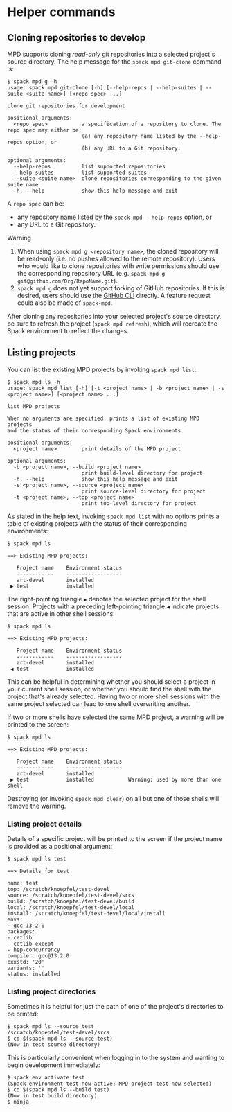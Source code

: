# Helper commands

## Cloning repositories to develop

MPD supports cloning *read-only* git repositories into a selected
project's source directory.  The help message for the `spack mpd
git-clone` command is:

```console
$ spack mpd g -h
usage: spack mpd git-clone [-h] [--help-repos | --help-suites | --suite <suite name>] [<repo spec> ...]

clone git repositories for development

positional arguments:
  <repo spec>           a specification of a repository to clone. The repo spec may either be:
                        (a) any repository name listed by the --help-repos option, or
                        (b) any URL to a Git repository.

optional arguments:
  --help-repos          list supported repositories
  --help-suites         list supported suites
  --suite <suite name>  clone repositories corresponding to the given suite name
  -h, --help            show this help message and exit
```

A `repo spec` can be:

- any repository name listed by the `spack mpd --help-repos` option, or
- any URL to a Git repository.

> [!WARNING]
> 1. When using `spack mpd g <repository name>`, the cloned repository
>    will be read-only (i.e. no pushes allowed to the remote
>    repository).  Users who would like to clone repositories with
>    write permissions should use the corresponding repository URL
>    (e.g. `spack mpd g git@github.com/Org/RepoName.git`).
> 2. `spack mpd g` does not yet support forking of GitHub
>    repositories.  If this is desired, users should use the [GitHub
>    CLI](https://cli.github.com) directly.  A feature request could
>    also be made of `spack-mpd`.

After cloning any repositories into your selected project's source
directory, be sure to refresh the project (`spack mpd refresh`), which
will recreate the Spack environment to reflect the changes.

## Listing projects

You can list the existing MPD projects by invoking `spack mpd list`:

```console
$ spack mpd ls -h
usage: spack mpd list [-h] [-t <project name> | -b <project name> | -s <project name>] [<project name> ...]

list MPD projects

When no arguments are specified, prints a list of existing MPD projects
and the status of their corresponding Spack environments.

positional arguments:
  <project name>        print details of the MPD project

optional arguments:
  -b <project name>, --build <project name>
                        print build-level directory for project
  -h, --help            show this help message and exit
  -s <project name>, --source <project name>
                        print source-level directory for project
  -t <project name>, --top <project name>
                        print top-level directory for project
```

As stated in the help text, invoking `spack mpd list` with no options
prints a table of existing projects with the status of their
corresponding environments:

```console
$ spack mpd ls

==> Existing MPD projects:

   Project name    Environment status
   ------------    ------------------
   art-devel       installed
 ▶ test            installed

```

The right-pointing triangle `▶` denotes the selected project for the
shell session.  Projects with a preceding left-pointing triangle `◀`
indicate projects that are active in other shell sessions:

```console
$ spack mpd ls

==> Existing MPD projects:

   Project name    Environment status
   ------------    ------------------
   art-devel       installed
 ◀ test            installed

```

This can be helpful in determining whether you should select a project
in your current shell session, or whether you should find the shell
with the project that's already selected.  Having two or more shell
sessions with the same project selected can lead to one shell
overwriting another.

If two or more shells have selected the same MPD project, a warning will be printed to the screen:

```console
$ spack mpd ls

==> Existing MPD projects:

   Project name    Environment status
   ------------    ------------------
   art-devel       installed
 ▶ test            installed           Warning: used by more than one shell

```

Destroying (or invoking `spack mpd clear`) on all but one of those shells will remove the warning.

### Listing project details

Details of a specific project will be printed to the screen if the project name is provided as a positional argument:

```console
$ spack mpd ls test

==> Details for test

name: test
top: /scratch/knoepfel/test-devel
source: /scratch/knoepfel/test-devel/srcs
build: /scratch/knoepfel/test-devel/build
local: /scratch/knoepfel/test-devel/local
install: /scratch/knoepfel/test-devel/local/install
envs:
- gcc-13-2-0
packages:
- cetlib
- cetlib-except
- hep-concurrency
compiler: gcc@13.2.0
cxxstd: '20'
variants: ''
status: installed

```

### Listing project directories

Sometimes it is helpful for just the path of one of the project's
directories to be printed:

```console
$ spack mpd ls --source test
/scratch/knoepfel/test-devel/srcs
$ cd $(spack mpd ls --source test)
(Now in test source directory)
```

This is particularly convenient when logging in to the system and
wanting to begin development immediately:

```console
$ spack env activate test
(Spack environment test now active; MPD project test now selected)
$ cd $(spack mpd ls --build test)
(Now in test build directory)
$ ninja
```
